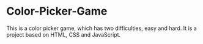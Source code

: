 # Color-Picker-Game

This is a color picker game, which has two difficulties, easy and hard. It is a project based on HTML, CSS and JavaScript.
